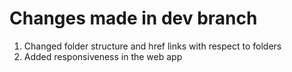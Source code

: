 <h1 class="code-line" data-line-start=0 data-line-end=1 ><a id="Changes_made_in_dev_branch_0"></a>Changes made in dev branch</h1>
<ol>
<li class="has-line-data" data-line-start="1" data-line-end="2">Changed folder structure and href links with respect to folders</li>
<li class="has-line-data" data-line-start="2" data-line-end="3">Added responsiveness in the web app</li>
</ol>
